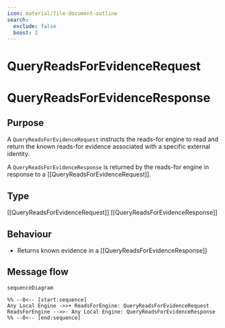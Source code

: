 ```yaml
---
icon: material/file-document-outline
search:
  exclude: false
  boost: 2
---
```


<div class="message" markdown>

# QueryReadsForEvidenceRequest

# QueryReadsForEvidenceResponse

## Purpose

<!-- --8<-- [start:purpose] -->
A `QueryReadsForEvidenceRequest` instructs the reads-for engine to read and return the known reads-for evidence associated with a specific external identity.

A `QueryReadsForEvidenceResponse` is returned by the reads-for engine in response to a [[QueryReadsForEvidenceRequest]].
<!-- --8<-- [end:purpose] -->

## Type

<!-- --8<-- [start:type] -->
[[QueryReadsForEvidenceRequest]]
[[QueryReadsForEvidenceResponse]]
<!-- --8<-- [end:type] -->

## Behaviour

<!-- --8<-- [start:behaviour] -->
- Returns known evidence in a [[QueryReadsForEvidenceResponse]]
<!-- --8<-- [end:behaviour] -->

## Message flow

<!-- --8<-- [start:messages] -->
```mermaid
sequenceDiagram

%% --8<-- [start:sequence]
Any Local Engine ->>+ ReadsForEngine: QueryReadsForEvidenceRequest
ReadsForEngine -->>- Any Local Engine: QueryReadsForEvidenceResponse
%% --8<-- [end:sequence]
```
<!-- --8<-- [end:messages] -->

</div>
